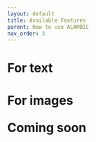 ```yaml
---
layout: default 
title: Available Features 
parent: How to use ALAMBIC 
nav_order: 3
---
```


# For text


<h1>For images <p class='label label-yellow'>Coming soon</p></h1>